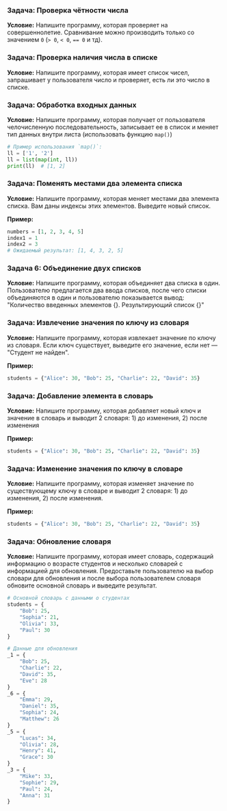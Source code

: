 ### Задача: Проверка чётности числа
**Условие:** Напишите программу, которая проверяет на совершеннолетие. Сравнивание можно производить только со значением `0` (`> 0`, `< 0`, `== 0` и тд).


### Задача: Проверка наличия числа в списке
**Условие:** Напишите программу, которая имеет список чисел, запрашивает у пользователя число и проверяет, есть ли это число в списке.


### Задача: Обработка входных данных
**Условие:** Напишите программу, которая получает от пользователя челочисленную последовательность, записывает ее в список и меняет тип данных внутри листа (использовать функцию `map()`)

```python
# Пример использования `map()`:
ll = ['1', '2']
ll = list(map(int, ll))
print(ll)  # [1, 2]
```


### Задача: Поменять местами два элемента списка
**Условие:** Напишите программу, которая меняет местами два элемента списка. Вам даны индексы этих элементов. Выведите новый список.

**Пример:**
```python
numbers = [1, 2, 3, 4, 5]
index1 = 1
index2 = 3
# Ожидаемый результат: [1, 4, 3, 2, 5]
```


### Задача 6: Объединение двух списков
**Условие:** Напишите программу, которая объединяет два списка в один. Пользователю предлагается два ввода списков, после чего списки объединяются в один и пользователю показывается вывод: "Количество введенных элементов {}. Результирующий список {}"



### Задача: Извлечение значения по ключу из словаря
**Условие:** Напишите программу, которая извлекает значение по ключу из словаря. Если ключ существует, выведите его значение, если нет — "Студент не найден".

**Пример:**
```python
students = {"Alice": 30, "Bob": 25, "Charlie": 22, "David": 35}
```


### Задача: Добавление элемента в словарь
**Условие:** Напишите программу, которая добавляет новый ключ и значение в словарь и выводит 2 словаря: 1) до изменения, 2) после изменения

**Пример:**
```python
students = {"Alice": 30, "Bob": 25, "Charlie": 22, "David": 35}
```

### Задача: Изменение значения по ключу в словаре
**Условие:** Напишите программу, которая изменяет значение по существующему ключу в словаре и выводит 2 словаря: 1) до изменения, 2) после изменения.

**Пример:**
```python
students = {"Alice": 30, "Bob": 25, "Charlie": 22, "David": 35}
```

### Задача: Обновление словаря
**Условие:** Напишите программу, которая имеет словарь, содержащий информацию о возрасте студентов и несколько словарей с информацией для обновления. Предоставьте пользователю на выбор словари для обновления и после выбора пользователем словаря обновите основной словарь и выведите результат.

```python
# Основной словарь с данными о студентах
students = {
    "Bob": 25,
    "Sophia": 21,
    "Olivia": 33,
    "Paul": 30
}

# Данные для обновления
_1 = {
    "Bob": 25,
    "Charlie": 22,
    "David": 35,
    "Eve": 28
}
_6 = {
    "Emma": 29,
    "Daniel": 35,
    "Sophia": 24,
    "Matthew": 26
}
_5 = {
    "Lucas": 34,
    "Olivia": 28,
    "Henry": 41,
    "Grace": 30
}
_3 = {
    "Mike": 33,
    "Sophie": 29,
    "Paul": 24,
    "Anna": 31
}
```